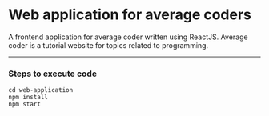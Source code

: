 
# Web application for average coders
A frontend application for average coder written using ReactJS.
Average coder is a tutorial website for topics related to programming.

---

### Steps to execute code

```
cd web-application
npm install
npm start
```

